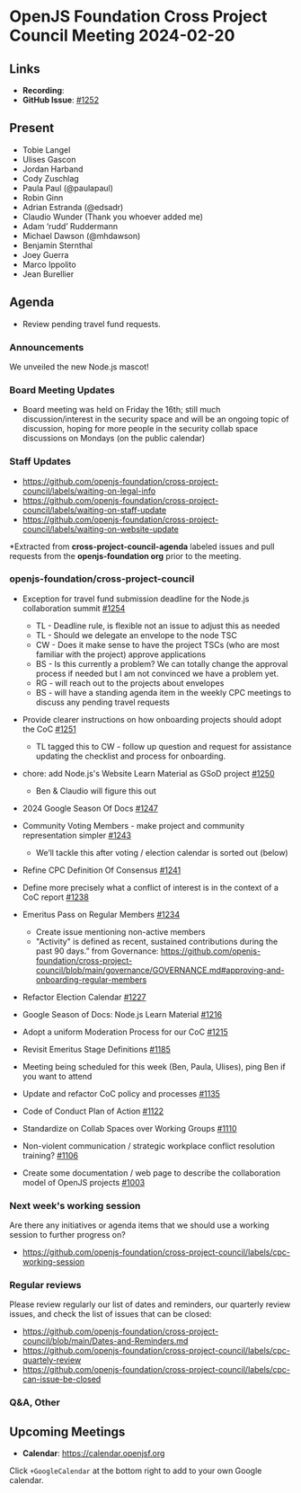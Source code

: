 # OpenJS Foundation Cross Project Council Meeting 2024-02-20

## Links

* **Recording**:
* **GitHub Issue**: [#1252](https://github.com/openjs-foundation/cross-project-council/issues/1252)

## Present

* Tobie Langel
* Ulises Gascon
* Jordan Harband
* Cody Zuschlag
* Paula Paul (@paulapaul)
* Robin Ginn
* Adrian Estranda (@edsadr)
* Claudio Wunder (Thank you whoever added me)
* Adam ‘rudd’ Ruddermann
* Michael Dawson (@mhdawson)
* Benjamin Sternthal
* Joey Guerra
* Marco Ippolito
* Jean Burellier

## Agenda

- Review pending travel fund requests.

### Announcements

We unveiled the new Node.js mascot! 

### Board Meeting Updates

- Board meeting was held on Friday the 16th; still much discussion/interest in the security space and will be an ongoing topic of discussion, hoping for more people in the security collab space discussions on Mondays (on the public calendar)

### Staff Updates

- https://github.com/openjs-foundation/cross-project-council/labels/waiting-on-legal-info
- https://github.com/openjs-foundation/cross-project-council/labels/waiting-on-staff-update
- https://github.com/openjs-foundation/cross-project-council/labels/waiting-on-website-update

*Extracted from **cross-project-council-agenda** labeled issues and pull requests from the **openjs-foundation org** prior to the meeting.

### openjs-foundation/cross-project-council

* Exception for travel fund submission deadline for the Node.js collaboration summit [#1254](https://github.com/openjs-foundation/cross-project-council/issues/1254)
   * TL - Deadline rule, is flexible not an issue to adjust this as needed
   * TL - Should we delegate an envelope to the node TSC
   * CW - Does it make sense to have the project TSCs (who are most familiar with the project) approve applications
   * BS - Is this currently a problem? We can totally change the approval process if needed but I am not convinced we have a problem yet.
   * RG - will reach out to the projects about envelopes
   * BS - will have a standing agenda item in the weekly CPC meetings to discuss any pending travel requests

* Provide clearer instructions on how onboarding projects should adopt the CoC [#1251](https://github.com/openjs-foundation/cross-project-council/issues/1251)

  * TL tagged this to CW - follow up question and request for assistance updating the checklist and process for onboarding.

* chore: add Node.js's Website Learn Material as GSoD project [#1250](https://github.com/openjs-foundation/cross-project-council/pull/1250)
   * Ben & Claudio will figure this out

* 2024 Google Season Of Docs [#1247](https://github.com/openjs-foundation/cross-project-council/issues/1247)

* Community Voting Members - make project and community representation simpler [#1243](https://github.com/openjs-foundation/cross-project-council/issues/1243)

    * We’ll tackle this after voting / election calendar is sorted out (below)

* Refine CPC Definition Of Consensus  [#1241](https://github.com/openjs-foundation/cross-project-council/issues/1241)

* Define more precisely what a conflict of interest is in the context of a CoC report [#1238](https://github.com/openjs-foundation/cross-project-council/issues/1238)

* Emeritus Pass on Regular Members [#1234](https://github.com/openjs-foundation/cross-project-council/issues/1234)
  * Create issue mentioning non-active members 
  * "Activity" is defined as recent, sustained contributions during the past 90 days.”
    from Governance: https://github.com/openjs-foundation/cross-project-council/blob/main/governance/GOVERNANCE.md#approving-and-onboarding-regular-members

* Refactor Election Calendar [#1227](https://github.com/openjs-foundation/cross-project-council/issues/1227)

* Google Season of Docs: Node.js Learn Material [#1216](https://github.com/openjs-foundation/cross-project-council/issues/1216)

* Adopt a uniform Moderation Process for our CoC [#1215](https://github.com/openjs-foundation/cross-project-council/issues/1215)

* Revisit Emeritus Stage Definitions [#1185](https://github.com/openjs-foundation/cross-project-council/issues/1185)
 * Meeting being scheduled for this week (Ben, Paula, Ulises), ping Ben if you want to attend

* Update and refactor CoC policy and processes [#1135](https://github.com/openjs-foundation/cross-project-council/pull/1135)

* Code of Conduct Plan of Action [#1122](https://github.com/openjs-foundation/cross-project-council/issues/1122)

* Standardize on Collab Spaces over Working Groups [#1110](https://github.com/openjs-foundation/cross-project-council/issues/1110)

* Non-violent communication / strategic workplace conflict resolution training? [#1106](https://github.com/openjs-foundation/cross-project-council/issues/1106)

* Create some documentation / web page to describe the collaboration model of OpenJS projects [#1003](https://github.com/openjs-foundation/cross-project-council/issues/1003)

### Next week's working session

Are there any initiatives or agenda items that we should use a working session to further progress on?
- https://github.com/openjs-foundation/cross-project-council/labels/cpc-working-session

### Regular reviews

Please review regularly our list of dates and reminders, our quarterly review issues, and check the list of issues that can be closed:

- https://github.com/openjs-foundation/cross-project-council/blob/main/Dates-and-Reminders.md
- https://github.com/openjs-foundation/cross-project-council/labels/cpc-quartely-review
- https://github.com/openjs-foundation/cross-project-council/labels/cpc-can-issue-be-closed

### Q&A, Other

## Upcoming Meetings

* **Calendar**: <https://calendar.openjsf.org>

Click `+GoogleCalendar` at the bottom right to add to your own Google calendar.

